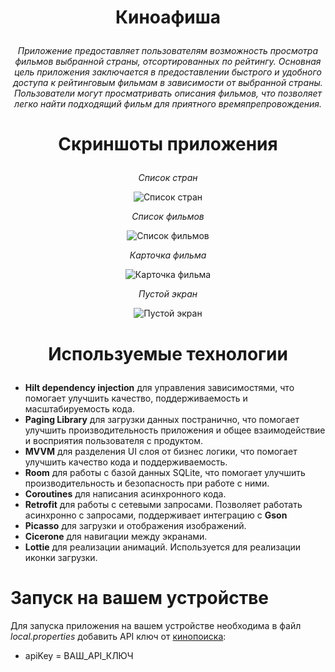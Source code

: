 # <p align="center">Киноафиша</p>
<p align="center"><em>Приложение предоставляет пользователям возможность просмотра фильмов выбранной страны, отсортированных по рейтингу. Основная цель приложения заключается в предоставлении быстрого и удобного доступа к рейтинговым фильмам в зависимости от выбранной страны. Пользователи могут просматривать описания фильмов, что позволяет легко найти подходящий фильм для приятного времяпрепровождения.</em></p>

# <p align="center">Скриншоты приложения</p>

<p align="center"><em>Список стран</em></p>

<p align="center">
  <img src="images/countries.jpg" alt="Список стран">
</p>

<p align="center"><em>Список фильмов</em></p>

<p align="center">
  <img src="images/movies.jpg" alt="Список фильмов">
</p>

<p align="center"><em>Карточка фильма</em></p>

<p align="center">
  <img src="images/movie.jpg" alt="Карточка фильма">
</p>

<p align="center"><em>Пустой экран</em></p>

<p align="center">
  <img src="images/empty.jpg" alt="Пустой экран">
</p>

# <p align="center">Используемые технологии</p>

- <b>Hilt dependency injection</b> для управления зависимостями, что помогает улучшить качество, поддерживаемость и масштабируемость кода.
- <b>Paging Library</b> для загрузки данных постранично, что помогает улучшить производительность приложения и общее взаимодействие и восприятия пользователя с продуктом.
- <b>MVVM</b> для разделения UI слоя от бизнес логики, что помогает улучшить качество кода и поддерживаемость.
- <b>Room</b> для работы с базой данных SQLite, что помогает улучшить производительность и безопасность при работе с ними.
- <b>Coroutines</b> для написания асинхронного кода.
- <b>Retrofit</b> для работы с сетевыми запросами. Позволяет работать асинхронно с запросами, поддерживает интеграцию с <b>Gson</b>
- <b>Picasso</b> для загрузки и отображения изображений.
- <b>Cicerone</b> для навигации между экранами.
- <b>Lottie</b> для реализации анимаций. Используется для реализации иконки загрузки.

# Запуск на вашем устройстве

Для запуска приложения на вашем устройстве необходима в файл <em>local.properties</em> добавить API ключ от [кинопоиска](https://api.kinopoisk.dev/v1/documentation):
- apiKey = ВАШ_API_КЛЮЧ
